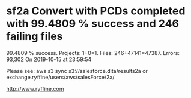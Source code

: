 # sf2a Convert with PCDs completed with 99.4809 % success and 246 failing files

99.4809 % success. Projects: 1+0=1.  Files: 246+47141=47387. Errors: 93,302  On 2019-10-15 at 23:59:54



Please see: aws s3 sync s3://salesforce.dita/results2a or exchange.ryffine/users/aws/salesForce/2a/

http://www.ryffine.com
